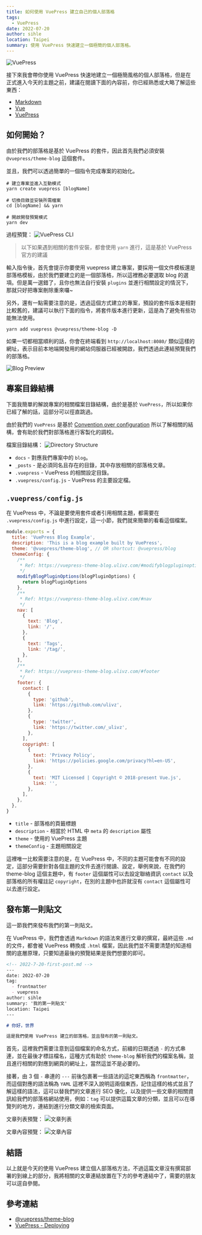 ```yaml
---
title: 如何使用 VuePress 建立自己的個人部落格
tags:
  - VuePress
date: 2022-07-20
author: sihle
location: Taipei
summary: 使用 VuePress 快速建立一個極簡的個人部落格。
---
```


![VuePress](../assets/images/vuepress.png)

接下來我會帶你使用 VuePress 快速地建立一個極簡風格的個人部落格，但是在正式進入今天的主題之前，建議在閱讀下面的內容前，你已經熟悉或大略了解這些東西：

- [Markdown](https://markdown.tw/)
- [Vue](https://vuejs.org/)
- [VuePress](https://vuepress.vuejs.org/)

## 如何開始？

由於我們的部落格是基於 VuePress 的套件，因此首先我們必須安裝 `@vuepress/theme-blog` 這個套件。

並且，我們可以透過簡單的一個指令完成專案的初始化。

```shell
# 建立專案並進入互動模式
yarn create vuepress [blogName]

# 切換目錄並安裝所需檔案
cd [blogName] && yarn

# 開啟開發預覽模式
yarn dev
```

過程預覽：
![VuePress CLI](../assets/images/vuepress-cli.png)

> 以下如果遇到相關的套件安裝，都會使用 `yarn` 進行，這是基於 VuePress 官方的建議

輸入指令後，首先會提示你要使用 vuepress 建立專案，要採用一個文件模板還是部落格模板，由於我們要建立的是一個部落格，所以這裡務必要選取 blog 的選項。但是萬一選錯了，且你也無法自行安裝 `plugins` 並進行相關設定的情況下，那就只好把專案刪除重來囉~

另外，還有一點需要注意的是，透過這個方式建立的專案，預設的套件版本是相對比較舊的，建議可以執行下面的指令，將套件版本進行更新，這是為了避免有些功能無法使用。

```shell
yarn add vuepress @vuepress/theme-blog -D
```

如果一切都相當順利的話，你會在終端看到 `http://localhost:8080/` 類似這樣的網址，表示目前本地端開發用的網站伺服器已經被開啟，我們透過此連結預覽我們的部落格。

![Blog Preview](../assets/images/blog-preview.png)

## 專案目錄結構

下面我簡單的解說專案的相關檔案目錄結構，由於是基於 `VuePress`，所以如果你已經了解的話，這部分可以徑直跳過。

由於我們的 `VuePress` 是基於 [Convention over configuration](https://en.wikipedia.org/wiki/Convention_over_configuration) 所以了解相關的結構，會有助於我們對部落格進行客製化的調校。

檔案目錄結構：
![Directory Structure](../assets/images/dir-structure.png)

- `docs` - 對應我們專案中的 `blog`。
- `_posts` - 是必須同名且存在的目錄，其中存放相關的部落格文章。
- `.vuepress` - VuePress 的相關設定目錄。
- `.vuepress/config.js` - VuePress 的主要設定檔。

## `.vuepress/config.js`

在 VuePress 中，不論是要使用套件或者引用相關主題，都需要在 `.vuepress/config.js` 中進行設定，這一小節，我們就來簡單的看看這個檔案。

```js
module.exports = {
  title: 'VuePress Blog Example',
  description: 'This is a blog example built by VuePress',
  theme: '@vuepress/theme-blog', // OR shortcut: @vuepress/blog
  themeConfig: {
    /**
     * Ref: https://vuepress-theme-blog.ulivz.com/#modifyblogpluginoptions
     */
    modifyBlogPluginOptions(blogPluginOptions) {
      return blogPluginOptions
    },
    /**
     * Ref: https://vuepress-theme-blog.ulivz.com/#nav
     */
    nav: [
      {
        text: 'Blog',
        link: '/',
      },
      {
        text: 'Tags',
        link: '/tag/',
      },
    ],
    /**
     * Ref: https://vuepress-theme-blog.ulivz.com/#footer
     */
    footer: {
      contact: [
        {
          type: 'github',
          link: 'https://github.com/ulivz',
        },
        {
          type: 'twitter',
          link: 'https://twitter.com/_ulivz',
        },
      ],
      copyright: [
        {
          text: 'Privacy Policy',
          link: 'https://policies.google.com/privacy?hl=en-US',
        },
        {
          text: 'MIT Licensed | Copyright © 2018-present Vue.js',
          link: '',
        },
      ],
    },
  },
}
```

- `title` - 部落格的頁籤標題
- `description` - 相當於 HTML 中 `meta` 的 `description` 屬性
- `theme` - 使用的 VuePress 主題
- `themeConfig` - 主題相關設定

這裡唯一比較需要注意的是，在 VuePress 中，不同的主題可能會有不同的設定，這部分需要針對各個主題的文件去進行閱讀、設定，舉例來說，在我們的 theme-blog 這個主題中，有 `footer` 這個屬性可以去設定聯絡資訊 `contact` 以及部落格的所有權註記 `copyright`，在別的主題中也許就沒有 `contact` 這個屬性可以去進行設定。

## 發布第一則貼文

這一節我們來發布我們的第一則貼文。

在 VuePress 中，我們會透過 `Markdown` 的語法來進行文章的撰寫，最終這些 `.md` 的文件，都會被 VuePress 轉換成 `.html` 檔案，因此我們並不需要清楚的知道相關的底層原理，只要知道最後的預覽結果是我們想要的即可。

```md
<!-- 2022-7-20-first-post.md -->
---
date: 2022-07-20
tag: 
  - frontmatter
  - vuepress
author: sihle
summary: '我的第一則貼文'
location: Taipei  
---

# 你好，世界

這是我們使用 VuePress 建立的部落格，並且發布的第一則貼文。
```

首先，這裡我們需要注意到這個檔案的命名方式，前綴的日期透過 `-` 的方式串連，並在最後才標註檔名，這種方式有助於 `theme-blog` 解析我們的檔案名稱，並且進行相關的對應到網頁的網址上，當然這並不是必要的。

接著，由 3 個 `-` 串連的 `---` 前後包裹著一些語法的這坨東西稱為 `frontmatter`，而這個對應的語法稱為 `YAML` 這裡不深入說明這兩個東西，記住這樣的格式並且了解這樣的語法，這可以替我們的文章進行 SEO 優化，以及提供一些文章的相關資訊給我們的部落格網站使用，例如：`tag` 可以提供這篇文章的分類，並且可以在導覽列的地方，連結到進行分類文章的檢索頁面。

文章列表預覽：
![文章列表](../assets/images/landing-page.png)

文章內容預覽：
![文章內容](../assets/images/post-page.png)

## 結語

以上就是今天的使用 VuePress 建立個人部落格方法，不過這篇文章沒有撰寫部署的到線上的部分，我將相關的文章連結放置在下方的參考連結中了，需要的朋友可以逕自參閱。

## 參考連結

- [@vuepress/theme-blog](https://vuepress-theme-blog.billyyyyy3320.com/)
- [VuePress - Deploying](https://vuepress.vuejs.org/guide/deploy.html)